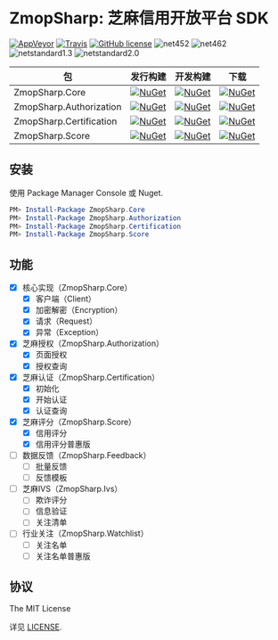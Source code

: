 # ZmopSharp: 芝麻信用开放平台 SDK

[![AppVeyor](https://img.shields.io/appveyor/ci/JoyMoe/zmopsharp.svg)](https://ci.appveyor.com/project/JoyMoe/zmopsharp)
[![Travis](https://img.shields.io/travis/JoyMoe/ZmopSharp.svg)](https://travis-ci.org/JoyMoe/ZmopSharp)
[![GitHub license](https://img.shields.io/badge/license-MIT-blue.svg)](https://raw.githubusercontent.com/JoyMoe/ZmopSharp/master/LICENSE)
![net452](https://img.shields.io/badge/.Net-4.5.2-brightgreen.svg)
![net462](https://img.shields.io/badge/.Net-4.6.2-brightgreen.svg)
![netstandard1.3](https://img.shields.io/badge/.Net-netstandard1.3-brightgreen.svg)
![netstandard2.0](https://img.shields.io/badge/.Net-netstandard2.0-brightgreen.svg)

| 包                       | 发行构建                                     | 开发构建                                     | 下载                                       |
| ----------------------- | ---------------------------------------- | ---------------------------------------- | ---------------------------------------- |
| ZmopSharp.Core          | [![NuGet](https://img.shields.io/nuget/v/ZmopSharp.Core.svg)](https://www.nuget.org/packages/ZmopSharp.Core) | [![NuGet](https://img.shields.io/nuget/vpre/ZmopSharp.Core.svg)](https://www.nuget.org/packages/ZmopSharp.Core/absoluteLatest) | [![NuGet](https://img.shields.io/nuget/dt/ZmopSharp.Core.svg)](https://www.nuget.org/packages/ZmopSharp.Core) |
| ZmopSharp.Authorization | [![NuGet](https://img.shields.io/nuget/v/ZmopSharp.Authorization.svg)](https://www.nuget.org/packages/ZmopSharp.Authorization) | [![NuGet](https://img.shields.io/nuget/vpre/ZmopSharp.Authorization.svg)](https://www.nuget.org/packages/ZmopSharp.Authorization/absoluteLatest) | [![NuGet](https://img.shields.io/nuget/dt/ZmopSharp.Authorization.svg)](https://www.nuget.org/packages/ZmopSharp.Authorization) |
| ZmopSharp.Certification | [![NuGet](https://img.shields.io/nuget/v/ZmopSharp.Certification.svg)](https://www.nuget.org/packages/ZmopSharp.Certification) | [![NuGet](https://img.shields.io/nuget/vpre/ZmopSharp.Certification.svg)](https://www.nuget.org/packages/ZmopSharp.Certification/absoluteLatest) | [![NuGet](https://img.shields.io/nuget/dt/ZmopSharp.Certification.svg)](https://www.nuget.org/packages/ZmopSharp.Certification) |
| ZmopSharp.Score         | [![NuGet](https://img.shields.io/nuget/v/ZmopSharp.Score.svg)](https://www.nuget.org/packages/ZmopSharp.Score) | [![NuGet](https://img.shields.io/nuget/vpre/ZmopSharp.Score.svg)](https://www.nuget.org/packages/ZmopSharp.Score/absoluteLatest) | [![NuGet](https://img.shields.io/nuget/dt/ZmopSharp.Score.svg)](https://www.nuget.org/packages/ZmopSharp.Score) |

## 安装

使用 Package Manager Console 或 Nuget.

```powershell
PM> Install-Package ZmopSharp.Core
PM> Install-Package ZmopSharp.Authorization
PM> Install-Package ZmopSharp.Certification
PM> Install-Package ZmopSharp.Score
```

## 功能

* [x] 核心实现（ZmopSharp.Core）
  * [x] 客户端（Client）
  * [x] 加密解密（Encryption）
  * [x] 请求（Request）
  * [x] 异常（Exception）
* [x] 芝麻授权（ZmopSharp.Authorization）
  * [x] 页面授权
  * [x] 授权查询
* [x] 芝麻认证（ZmopSharp.Certification）
  * [x] 初始化
  * [x] 开始认证
  * [x] 认证查询
* [x] 芝麻评分（ZmopSharp.Score）
  * [x] 信用评分
  * [x] 信用评分普惠版
* [ ] 数据反馈（ZmopSharp.Feedback）
  * [ ] 批量反馈
  * [ ] 反馈模板
* [ ] 芝麻IVS（ZmopSharp.Ivs）
  * [ ] 欺诈评分
  * [ ] 信息验证
  * [ ] 关注清单
* [ ] 行业关注（ZmopSharp.Watchlist）
  * [ ] 关注名单
  * [ ] 关注名单普惠版

## 协议

The MIT License

详见 [LICENSE](LICENSE).
